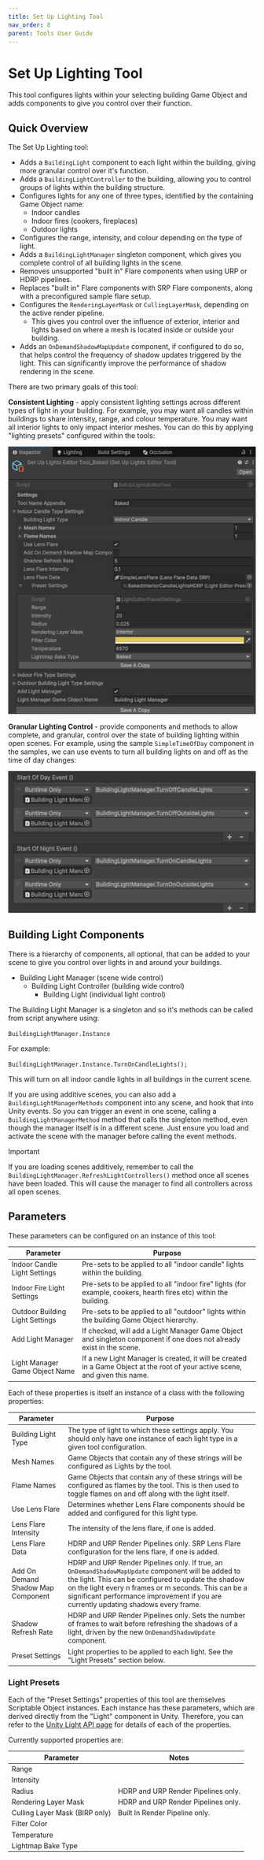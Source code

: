```yaml
---
title: Set Up Lighting Tool
nav_order: 8
parent: Tools User Guide
---
```


# Set Up Lighting Tool

This tool configures lights within your selecting building Game Object and adds components to give you control over their function.

## Quick Overview

The Set Up Lighting tool:

- Adds a `BuildingLight` component to each light within the building, giving more granular control over it's function.
- Adds a `BuildingLightController` to the building, allowing you to control groups of lights within the building structure.
- Configures lights for any one of three types, identified by the containing Game Object name:
  - Indoor candles
  - Indoor fires (cookers, fireplaces)
  - Outdoor lights
- Configures the range, intensity, and colour depending on the type of light.
- Adds a `BuildingLightManager` singleton component, which gives you complete control of all building lights in the scene.
- Removes unsupported "built in" Flare components when using URP or HDRP pipelines.
- Replaces "built in" Flare components with SRP Flare components, along with a preconfigured sample flare setup.
- Configures the `RenderingLayerMask` or `CullingLayerMask`, depending on the active render pipeline.
  - This gives you control over the influence of exterior, interior and lights based on where a mesh is located inside or outside your building.
- Adds an `OnDemandShadowMapUpdate` component, if configured to do so, that helps control the frequency of shadow updates triggered by the light. This can significantly improve the performance of shadow rendering in the scene.

There are two primary goals of this tool:

**Consistent Lighting** - apply consistent lighting settings across different types of light in your building. For example, you may want all candles within buildings to share intensity, range, and colour temperature. You may want all interior lights to only impact interior meshes. You can do this by applying "lighting presets" configured within the tools:

![](..\media\lightsettings.png)

**Granular Lighting Control** - provide components and methods to allow complete, and granular, control over the state of building lighting within open scenes. For example, using the sample `SimpleTimeOfDay` component in the samples, we can use events to turn all building lights on and off as the time of day changes:

![](..\media\timeofdayeventsexample.png)

## Building Light Components

There is a hierarchy of components, all optional, that can be added to your scene to give you control over lights in and around your buildings.

- Building Light Manager (scene wide control)
  - Building Light Controller (building wide control)
    - Building Light (individual light control)

The Building Light Manager is a singleton and so it's methods can be called from script anywhere using:

`BuildingLightManager.Instance` 

For example:

`BuildingLightManager.Instance.TurnOnCandleLights();`

This will turn on all indoor candle lights in all buildings in the current scene.

If you are using additive scenes, you can also add a `BuildingLightManagerMethods` component into any scene, and hook that into Unity events. So you can trigger an event in one scene, calling a `BuildingLightManagerMethod` method that calls the singleton method, even though the manager itself is in a different scene. Just ensure you load and activate the scene with the manager before calling the event methods.

> [!IMPORTANT]
>
> If you are loading scenes additively, remember to call the `BuildingLightManager.RefreshLightControllers()` method once all scenes have been loaded. This will cause the manager to find all controllers across all open scenes.

## Parameters

These parameters can be configured on an instance of this tool:

| Parameter                       | Purpose                                                      |
| ------------------------------- | ------------------------------------------------------------ |
| Indoor Candle Light Settings    | Pre-sets to be applied to all "indoor candle" lights within the building. |
| Indoor Fire Light Settings      | Pre-sets to be applied to all "indoor fire" lights (for example, cookers, hearth fires etc) within the building. |
| Outdoor Building Light Settings | Pre-sets to be applied to all "outdoor" lights within the building Game Object hierarchy. |
| Add Light Manager               | If checked, will add a Light Manager Game Object and singleton component if one does not already exist in the scene. |
| Light Manager Game Object Name  | If a new Light Manager is created, it will be created in a Game Object at the root of your active scene, and given this name. |

Each of these properties is itself an instance of a class with the following properties:

| Parameter                          | Purpose                                                      |
| ---------------------------------- | ------------------------------------------------------------ |
| Building Light Type                | The type of light to which these settings apply. You should only have one instance of each light type in a given tool configuration. |
| Mesh Names                         | Game Objects that contain any of these strings will be configured as Lights by the tool. |
| Flame Names                        | Game Objects that contain any of these strings will be configured as flames by the tool. This is then used to toggle flames on and off along with the light itself. |
| Use Lens Flare                     | Determines whether Lens Flare components should be added and configured for this light type. |
| Lens Flare Intensity               | The intensity of the lens flare, if one is added.            |
| Lens Flare Data                    | HDRP and URP Render Pipelines only. SRP Lens Flare configuration for the lens flare, if one is added. |
| Add On Demand Shadow Map Component | HDRP and URP Render Pipelines only. If true, an `OnDemandShadowMapUpdate` component will be added to the light. This can be configured to update the shadow on the light every n frames or m seconds. This can be a significant performance improvement if you are currently updating shadows every frame. |
| Shadow Refresh Rate                | HDRP and URP Render Pipelines only. Sets the number of frames to wait before refreshing the shadows of a light, driven by the new `OnDemandShadowUpdate` component. |
| Preset Settings                    | Light properties to be applied to each light. See the "Light Presets" section below. |

### Light Presets

Each of the "Preset Settings" properties of this tool are themselves Scriptable Object instances. Each instance has these parameters, which are derived directly from the "Light" component in Unity. Therefore, you can refer to the [Unity Light API page](https://docs.unity3d.com/6000.0/Documentation/ScriptReference/Light.html) for details of each of the properties.

Currently supported properties are:

| Parameter                      | Notes                               |
| ------------------------------ | ----------------------------------- |
| Range                          |                                     |
| Intensity                      |                                     |
| Radius                         | HDRP and URP Render Pipelines only. |
| Rendering Layer Mask           | HDRP and URP Render Pipelines only. |
| Culling Layer Mask (BIRP only) | Built In Render Pipeline only.      |
| Filter Color                   |                                     |
| Temperature                    |                                     |
| Lightmap Bake Type             |                                     |
